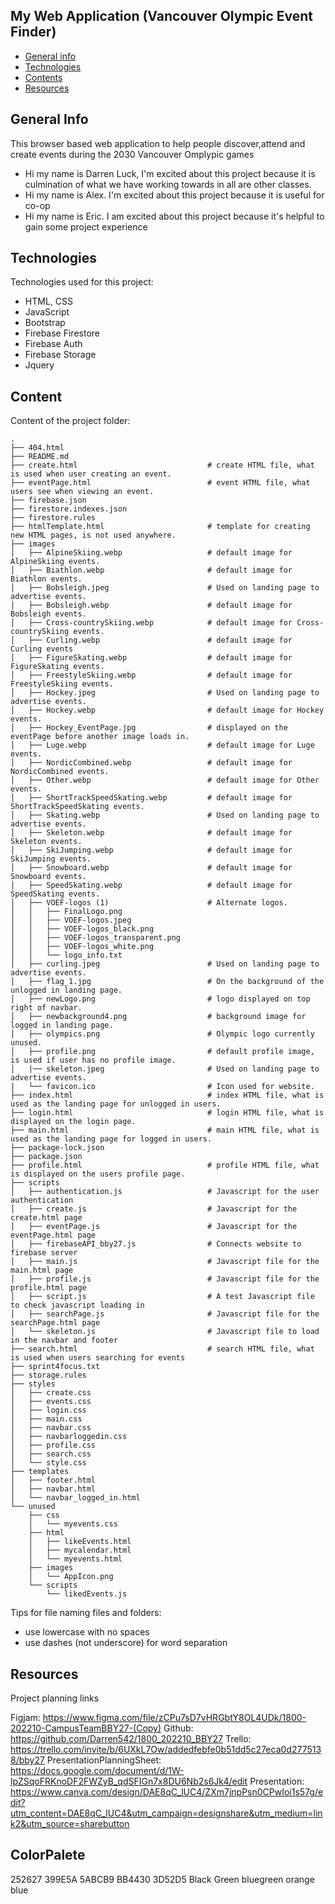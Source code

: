 ## My Web Application (Vancouver Olympic Event Finder)

* [General info](#general-info)
* [Technologies](#technologies)
* [Contents](#content)
* [Resources](#resources)

## General Info
This browser based web application to help people discover,attend and create events during the 2030 Vancouver Omplypic games
* Hi my name is Darren Luck, I'm excited about this project because it is culmination of what we have working towards in all are other classes.
* Hi my name is Alex. I'm excited about this project because it is useful for co-op
* Hi my name is Eric. I am excited about this project because it's helpful to gain some project experience
## Technologies
Technologies used for this project:
* HTML, CSS
* JavaScript
* Bootstrap 
* Firebase Firestore
* Firebase Auth
* Firebase Storage
* Jquery
	
## Content
Content of the project folder:

```
.
├── 404.html
├── README.md
├── create.html                             # create HTML file, what is used when user creating an event.
├── eventPage.html                          # event HTML file, what users see when viewing an event.
├── firebase.json
├── firestore.indexes.json
├── firestore.rules
├── htmlTemplate.html                       # template for creating new HTML pages, is not used anywhere.
├── images
│   ├── AlpineSkiing.webp                   # default image for AlpineSkiing events.
│   ├── Biathlon.webp                       # default image for Biathlon events.
│   ├── Bobsleigh.jpeg                      # Used on landing page to advertise events.
│   ├── Bobsleigh.webp                      # default image for Bobsleigh events.
│   ├── Cross-countrySkiing.webp            # default image for Cross-countrySkiing events.
│   ├── Curling.webp                        # default image for Curling events
│   ├── FigureSkating.webp                  # default image for FigureSkating events.
│   ├── FreestyleSkiing.webp                # default image for FreestyleSkiing events.
│   ├── Hockey.jpeg                         # Used on landing page to advertise events.
│   ├── Hockey.webp                         # default image for Hockey events.
│   ├── Hockey_EventPage.jpg                # displayed on the eventPage before another image loads in.       
│   ├── Luge.webp                           # default image for Luge events.
│   ├── NordicCombined.webp                 # default image for NordicCombined events.
│   ├── Other.webp                          # default image for Other events.
│   ├── ShortTrackSpeedSkating.webp         # default image for ShortTrackSpeedSkating events.
│   ├── Skating.webp                        # Used on landing page to advertise events. 
│   ├── Skeleton.webp                       # default image for Skeleton events.
│   ├── SkiJumping.webp                     # default image for SkiJumping events.
│   ├── Snowboard.webp                      # default image for Snowboard events.
│   ├── SpeedSkating.webp                   # default image for SpeedSkating events.
│   ├── VOEF-logos (1)                      # Alternate logos.
│   │   ├── FinalLogo.png
│   │   ├── VOEF-logos.jpeg
│   │   ├── VOEF-logos_black.png
│   │   ├── VOEF-logos_transparent.png
│   │   ├── VOEF-logos_white.png
│   │   └── logo_info.txt
│   ├── curling.jpeg                        # Used on landing page to advertise events.
│   ├── flag_1.jpg                          # On the background of the unlogged in landing page.
│   ├── newLogo.png                         # logo displayed on top right of navbar.
│   ├── newbackground4.png                  # background image for logged in landing page.
│   ├── olympics.png                        # Olympic logo currently unused.
│   ├── profile.png                         # default profile image, is used if user has no profile image.
│   |── skeleton.jpeg                       # Used on landing page to advertise events.
|   └── favicon.ico                         # Icon used for website.
├── index.html                              # index HTML file, what is used as the landing page for unlogged in users.
├── login.html                              # login HTML file, what is displayed on the login page.
├── main.html                               # main HTML file, what is used as the landing page for logged in users.
├── package-lock.json
├── package.json
├── profile.html                            # profile HTML file, what is displayed on the users profile page.
├── scripts
│   ├── authentication.js                   # Javascript for the user authentication
│   ├── create.js                           # Javascript for the create.html page
│   ├── eventPage.js                        # Javascript for the eventPage.html page
│   ├── firebaseAPI_bby27.js                # Connects website to firebase server
│   ├── main.js                             # Javascript file for the main.html page
│   ├── profile.js                          # Javascript file for the profile.html page
│   ├── script.js                           # A test Javascript file to check javascript loading in
│   ├── searchPage.js                       # Javascript file for the searchPage.html page
│   └── skeleton.js                         # Javascript file to load in the navbar and footer
├── search.html                             # search HTML file, what is used when users searching for events
├── sprint4focus.txt
├── storage.rules
├── styles
│   ├── create.css
│   ├── events.css
│   ├── login.css
│   ├── main.css
│   ├── navbar.css
│   ├── navbarloggedin.css
│   ├── profile.css
│   ├── search.css
│   └── style.css
├── templates
│   ├── footer.html
│   ├── navbar.html
│   └── navbar_logged_in.html
└── unused
    ├── css
    │   └── myevents.css
    ├── html
    │   ├── likeEvents.html
    │   ├── mycalendar.html
    │   └── myevents.html
    ├── images
    │   └── AppIcon.png
    └── scripts
        └── likedEvents.js

```

Tips for file naming files and folders:
* use lowercase with no spaces
* use dashes (not underscore) for word separation

## Resources
Project planning links

Figjam: https://www.figma.com/file/zCPu7sD7vHRGbtY8OL4UDk/1800-202210-CampusTeamBBY27-(Copy)
Github: https://github.com/Darren542/1800_202210_BBY27
Trello: https://trello.com/invite/b/6UXkL7Ow/addedfebfe0b51dd5c27eca0d2775138/bby27
PresentationPlanningSheet: https://docs.google.com/document/d/1W-lpZSqoFRKnoDF2FWZyB_qdSFIGn7x8DU6Nb2s6Jk4/edit
Presentation: https://www.canva.com/design/DAE8qC_lUC4/ZXm7jnpPsn0CPwIoi1s57g/edit?utm_content=DAE8qC_lUC4&utm_campaign=designshare&utm_medium=link2&utm_source=sharebutton

## ColorPalete
252627 399E5A 5ABCB9      BB4430 3D52D5
Black  Green  bluegreen   orange blue
